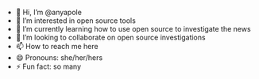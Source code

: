 - 👋 Hi, I’m @anyapole
- 👀 I’m interested in open source tools
- 🌱 I’m currently learning how to use open source to investigate the news
- 💞️ I’m looking to collaborate on open source investigations
- 📫 How to reach me here
- 😄 Pronouns: she/her/hers
- ⚡ Fun fact: so many

<!---
anyapole/anyapole is a ✨ special ✨ repository because its `README.md` (this file) appears on your GitHub profile.
You can click the Preview link to take a look at your changes.
--->

